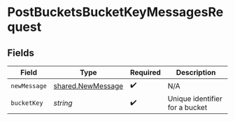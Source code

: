 # PostBucketsBucketKeyMessagesRequest


## Fields

| Field                                                  | Type                                                   | Required                                               | Description                                            |
| ------------------------------------------------------ | ------------------------------------------------------ | ------------------------------------------------------ | ------------------------------------------------------ |
| `newMessage`                                           | [shared.NewMessage](../../models/shared/newmessage.md) | :heavy_check_mark:                                     | N/A                                                    |
| `bucketKey`                                            | *string*                                               | :heavy_check_mark:                                     | Unique identifier for a bucket                         |